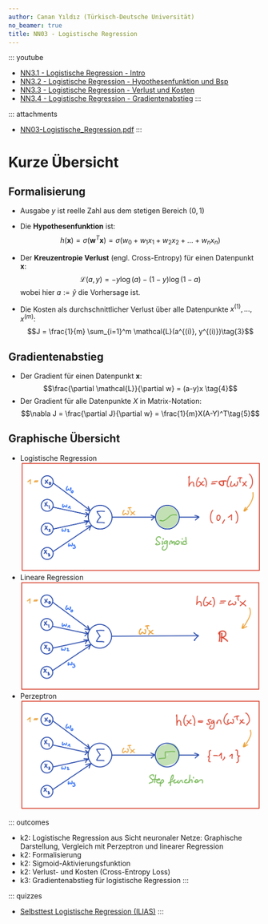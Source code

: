 ```yaml
---
author: Canan Yıldız (Türkisch-Deutsche Universität)
no_beamer: true
title: NN03 - Logistische Regression
---
```


::: youtube
-   [NN3.1 - Logistische Regression - Intro](https://youtu.be/GpJmjrqA5RY)
-   [NN3.2 - Logistische Regression - Hypothesenfunktion und
    Bsp](https://youtu.be/z-jFZeNWMRc)
-   [NN3.3 - Logistische Regression - Verlust und
    Kosten](https://youtu.be/ruuCKupOhCE)
-   [NN3.4 - Logistische Regression -
    Gradientenabstieg](https://youtu.be/kPAZsr-r1LA)
:::

::: attachments
-   [NN03-Logistische_Regression.pdf](https://github.com/Artificial-Intelligence-HSBI-TDU/KI-Vorlesung/blob/master/lecture/nn/files/NN03-Logistische_Regression.pdf)
:::

# Kurze Übersicht

## Formalisierung

-   Ausgabe $y$ ist reelle Zahl aus dem stetigen Bereich $(0,1)$

-   Die **Hypothesenfunktion** ist:
    $$h(\mathbf{x}) = \sigma (\mathbf{w}^T\mathbf{x}) = \sigma (w_0 + w_1x_1 + w_2x_2 + \ldots + w_nx_n) \tag{1}$$

-   Der **Kreuzentropie Verlust** (engl. Cross-Entropy) für einen Datenpunkt
    $\mathbf{x}$: $$\mathcal{L}(a, y) =  - y  \log(a) - (1-y)  \log(1-a)\tag{2}$$
    wobei hier $a := \hat{y}$ die Vorhersage ist.

-   Die Kosten als durchschnittlicher Verlust über alle Datenpunkte
    $x^{(1)}, \ldots, x^{(m)}$:
    $$J = \frac{1}{m} \sum_{i=1}^m \mathcal{L}(a^{(i)}, y^{(i)})\tag{3}$$

## Gradientenabstieg

-   Der Gradient für einen Datenpunkt $\mathbf{x}$:
    $$\frac{\partial \mathcal{L}}{\partial w} = (a-y)x \tag{4}$$
-   Der Gradient für alle Datenpunkte $X$ in Matrix-Notation:
    $$\nabla J = \frac{\partial J}{\partial w} = \frac{1}{m}X(A-Y)^T\tag{5}$$

## Graphische Übersicht

-   Logistische Regression ![](images/log_reg_nn.png)
-   Lineare Regression ![](images/lin_reg_nn.png)
-   Perzeptron ![](images/perzeptron_nn.png)

::: outcomes
-   k2: Logistische Regression aus Sicht neuronaler Netze: Graphische Darstellung,
    Vergleich mit Perzeptron und linearer Regression
-   k2: Formalisierung
-   k2: Sigmoid-Aktivierungsfunktion
-   k2: Verlust- und Kosten (Cross-Entropy Loss)
-   k3: Gradientenabstieg für logistische Regression
:::

::: quizzes
-   [Selbsttest Logistische Regression
    (ILIAS)](https://www.hsbi.de/elearning/goto.php?target=tst_1106591&client_id=FH-Bielefeld)
:::
